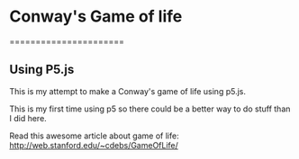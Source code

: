 
# Conway's Game of life
======================

## Using P5.js

This is my attempt to make a Conway's game of life using p5.js.

This is my first time using p5 so there could be a better way to do stuff than I did here.

Read this awesome article about game of life: http://web.stanford.edu/~cdebs/GameOfLife/
